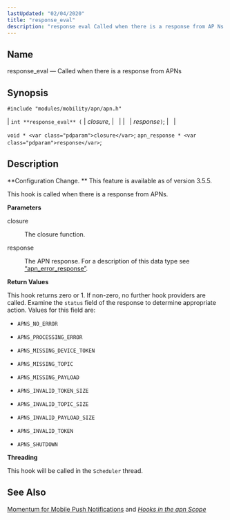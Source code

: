 ```yaml
---
lastUpdated: "02/04/2020"
title: "response_eval"
description: "response eval Called when there is a response from AP Ns int response eval closure response void closure apn response response Configuration Change This feature is available as of version 3 5 5 This hook is called when there is a response from AP Ns closure The closure function response..."
---
```


<a name="hooks.apn.response_eval"></a> 
## Name

response_eval — Called when there is a response from APNs

## Synopsis

`#include "modules/mobility/apn/apn.h"`

| `int **response_eval** (` | <var class="pdparam">closure</var>, |   |
|   | <var class="pdparam">response</var>`)`; |   |

`void * <var class="pdparam">closure</var>`;
`apn_response * <var class="pdparam">response</var>`;<a name="idp42871568"></a> 
## Description

**Configuration Change. ** This feature is available as of version 3.5.5.

This hook is called when there is a response from APNs.

**<a name="idp42868336"></a> Parameters**

<dl class="variablelist">

<dt>closure</dt>

<dd>

The closure function.

</dd>

<dt>response</dt>

<dd>

The APN response. For a description of this data type see [“apn_error_response”](/momentum/3/3-api/structs-apn-error-response).

</dd>

</dl>

**<a name="idp42864336"></a> Return Values**

This hook returns zero or 1\. If non-zero, no further hook providers are called. Examine the `status` field of the response to determine appropriate action. Values for this field are:

*   `APNS_NO_ERROR`

*   `APNS_PROCESSING_ERROR`

*   `APNS_MISSING_DEVICE_TOKEN`

*   `APNS_MISSING_TOPIC`

*   `APNS_MISSING_PAYLOAD`

*   `APNS_INVALID_TOKEN_SIZE`

*   `APNS_INVALID_TOPIC_SIZE`

*   `APNS_INVALID_PAYLOAD_SIZE`

*   `APNS_INVALID_TOKEN`

*   `APNS_SHUTDOWN`

**<a name="idp45450928"></a> Threading**

This hook will be called in the `Scheduler` thread.

<a name="idp43687328"></a> 
## See Also

[Momentum for Mobile Push Notifications](/momentum/3/3-push) and [*Hooks in the apn Scope*](/momentum/3/3-api/hooks-apn)